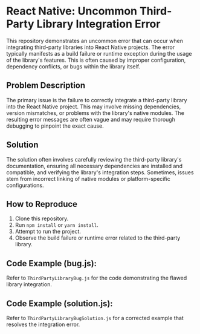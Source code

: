# React Native: Uncommon Third-Party Library Integration Error

This repository demonstrates an uncommon error that can occur when integrating third-party libraries into React Native projects. The error typically manifests as a build failure or runtime exception during the usage of the library's features. This is often caused by improper configuration, dependency conflicts, or bugs within the library itself.

## Problem Description

The primary issue is the failure to correctly integrate a third-party library into the React Native project. This may involve missing dependencies, version mismatches, or problems with the library's native modules. The resulting error messages are often vague and may require thorough debugging to pinpoint the exact cause.

## Solution

The solution often involves carefully reviewing the third-party library's documentation, ensuring all necessary dependencies are installed and compatible, and verifying the library's integration steps.  Sometimes, issues stem from incorrect linking of native modules or platform-specific configurations.

## How to Reproduce

1. Clone this repository.
2. Run `npm install` or `yarn install`.
3. Attempt to run the project.
4. Observe the build failure or runtime error related to the third-party library.

## Code Example (bug.js):

Refer to `ThirdPartyLibraryBug.js` for the code demonstrating the flawed library integration.

## Code Example (solution.js):

Refer to `ThirdPartyLibraryBugSolution.js` for a corrected example that resolves the integration error.
